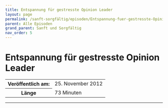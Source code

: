```yaml
---
title: Entspannung für gestresste Opinion Leader
layout: page
permalink: /sanft-sorgfältig/episoden/Entspannung-fuer-gestresste-Opinion-Leader
parent: Alle Episoden
grand_parent: Sanft und Sorgfältig
nav_order: 5
---
```


# Entspannung für gestresste Opinion Leader
<table class="resp-table dcf-table dcf-table-responsive dcf-table-bordered dcf-table-striped dcf-w-100%">
                    <tbody>
                        <tr>
                            <th scope="row">Veröffentlich am:</th>
                            <td data-label="Veröffentlich am:">25. November 2012</td>
                        </tr>
                        <tr>
                            <th scope="row">Länge </th>
                            <td data-label="Länge ">73 Minuten</td>
                        </tr></tbody>
                </table>

***

